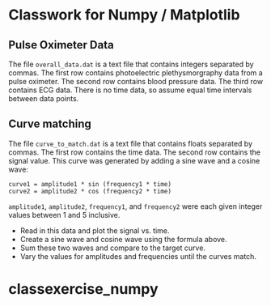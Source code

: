 # Classwork for Numpy / Matplotlib

## Pulse Oximeter Data
The file `overall_data.dat` is a text file that contains integers separated
by commas.  The first row contains photoelectric plethysmorgraphy data from
a pulse oximeter.  The second row contains blood pressure data.  The third 
row contains ECG data.  There is no time data, so assume equal time intervals
between data points.


## Curve matching
The file `curve_to_match.dat` is a text file that contains floats separated
by commas.  The first row contains the time data.  The second row contains the
signal value.  This curve was generated by adding a sine wave and a cosine
wave:
```
curve1 = amplitude1 * sin (frequency1 * time)
curve2 = amplitude2 * cos (frequency2 * time)
```
`amplitude1`, `amplitude2`, `frequency1`, and `frequency2` were each given
integer values between 1 and 5 inclusive.  

* Read in this data and plot the signal vs. time.
* Create a sine wave and cosine wave using the formula above.
* Sum these two waves and compare to the target curve.
* Vary the values for amplitudes and frequencies until the curves match.

# classexercise_numpy
